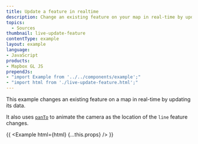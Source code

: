 ```yaml
---
title: Update a feature in realtime
description: Change an existing feature on your map in real-time by updating its data.
topics:
  - Sources
thumbnail: live-update-feature
contentType: example
layout: example
language:
- JavaScript
products:
- Mapbox GL JS
prependJs:
- "import Example from '../../components/example';"
- "import html from './live-update-feature.html';"
---
```


This example changes an existing feature on a map in real-time by updating its data.

It also uses [`panTo`](/mapbox-gl-js/api/map/#map#panto) to animate the camera as the location of the `line` feature changes.

{{ <Example html={html} {...this.props} /> }}

